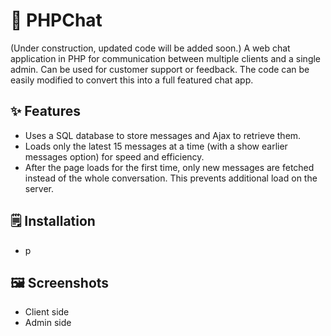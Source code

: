 # 🚀 PHPChat
(Under construction, updated code will be added soon.)
A web chat application in PHP for communication between multiple clients and a single admin. Can be used for customer support or feedback. The code can be easily modified to convert this into a full featured chat app.

## ✨ Features
* Uses a SQL database to store messages and Ajax to retrieve them.
* Loads only the latest 15 messages at a time (with a show earlier messages option) for speed and efficiency.
* After the page loads for the first time, only new messages are fetched instead of the whole conversation. This prevents additional load on the server.

## 🗒 Installation
* p

## :framed_picture: Screenshots
* Client side
* Admin side
